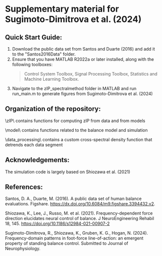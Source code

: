 # Supplementary material for Sugimoto-Dimitrova et al. (2024)

## Quick Start Guide:
1. Download the public data set from Santos and Duarte (2016) and add it to the "Santos2016Data" folder.
2. Ensure that you have MATLAB R2022a or later installed, along with the following toolboxes:
    > Control System Toolbox, Signal Processing Toolbox, Statistics and Machine Learning Toolbox.
3. Navigate to the zIP_spectralmethod folder in MATLAB and run run_main.m to generate figures from Sugimoto-Dimitrova et al. (2024)


## Organization of the repository:

\zIP\             contains functions for computing zIP from data 
                  and from models
                  
\model\           contains functions related to the balance model and
                  simulation
                  
\data_processing\ contains a custom cross-spectral density function that
                  detrends each data segment


## Acknowledgements:
The simulation code is largely based on Shiozawa et al. (2021)

## References:

Santos, D. A., Duarte, M. (2016). A public data set of human balance evaluations. Figshare. https://dx.doi.org/10.6084/m9.figshare.3394432.v2.

Shiozawa, K., Lee, J., Russo, M. et al. (2021). Frequency-dependent force direction elucidates neural control of balance. J NeuroEngineering Rehabil 18, 145. https://doi.org/10.1186/s12984-021-00907-2

Sugimoto-Dimitrova, R., Shiozawa, K., Gruben, K. G., Hogan, N. (2024). Frequency-domain patterns in foot-force line-of-action: an emergent property of standing balance control. Submitted to Journal of Neurophysiology.
